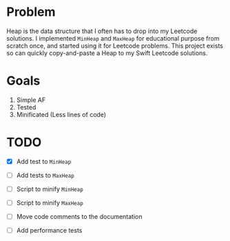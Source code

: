 # Problem

Heap is the data structure that I often has to drop into my Leetcode solutions. I implemented `MinHeap` and `MaxHeap` for educational purpose from scratch once, and started using it for Leetcode problems. This project exists so can quickly copy-and-paste a Heap to my Swift Leetcode solutions.

# Goals

1. Simple AF
2. Tested
3. Minificated (Less lines of code)

# TODO

- [x] Add test to `MinHeap`
- [ ] Add tests to `MaxHeap`
- [ ] Script to minify `MinHeap`
- [ ] Script to minify `MaxHeap`
- [ ] Move code comments to the documentation
- [ ] Add performance tests


